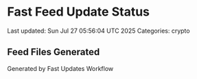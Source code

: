 # Fast Feed Update Status
Last updated: Sun Jul 27 05:56:04 UTC 2025
Categories: crypto

## Feed Files Generated

Generated by Fast Updates Workflow
